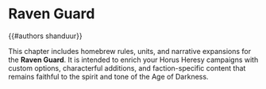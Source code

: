 # Raven Guard
{{#authors shanduur}}

This chapter includes homebrew rules, units, and narrative expansions for the **Raven Guard**. It is intended to enrich your Horus Heresy campaigns with custom options, characterful additions, and faction-specific content that remains faithful to the spirit and tone of the Age of Darkness.

